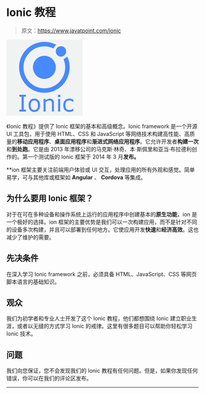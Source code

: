 # Ionic 教程

> 原文：<https://www.javatpoint.com/ionic>

![Ionic Tutorial](img/6198005af814af450ae8148e6b69d571.png)

《Ionic 教程》提供了 Ionic 框架的基本和高级概念。Ionic framework 是一个开源 UI 工具包，用于使用 HTML、CSS 和 JavaScript 等网络技术构建高性能、高质量的**移动应用程序**、**桌面应用程序**和**渐进式网络应用程序**。它允许开发者**构建一次**和**到处跑**。它是由 2013 年漂移公司的马克斯·林奇、本·斯佩里和亚当·布拉德利创作的。第一个测试版的 Ionic 框架于 2014 年 3 月**发布。**

 **ion 框架主要关注前端用户体验或 UI 交互，处理应用的所有外观和感觉。简单易学，可与其他库或框架如 **Angular** 、 **Cordova** 等集成。

## 为什么要用 Ionic 框架？

对于在可在多种设备和操作系统上运行的应用程序中创建基本的**原生功能**，ion 是一个极好的选择。ion 框架的主要优势是我们可以一次构建应用，而不是针对不同的设备多次构建，并且可以部署到任何地方。它使应用开发**快速**和**经济高效**。这也减少了维护的需要。

## 先决条件

在深入学习 Ionic framework 之前，必须具备 HTML、JavaScript、CSS 等网页脚本语言的基础知识。

## 观众

我们为初学者和专业人士开发了这个 Ionic 教程，他们都想围绕 Ionic 建立职业生涯，或者以无缝的方式学习 Ionic 的戒律。这里有很多题目可以帮助你轻松学习 Ionic 技术。

## 问题

我们向您保证，您不会发现我们的 Ionic 教程有任何问题。但是，如果你发现任何错误，你可以在我们的评论区发布。

* * ***